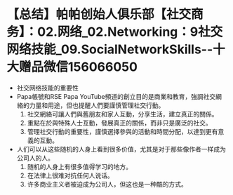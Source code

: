 # 【总结】帕帕创始人俱乐部【社交商务】：02.网络_02.Networking：9社交网络技能_09.SocialNetworkSkills--十大赠品微信156066050

-   社交网络技能的重要性
-   Papa帳號和RSE Papa YouTube頻道的創立目的是商業和教育，強調社交網絡的力量和用途，但也提醒人們要謹慎管理社交行動。
    1.  社交網絡可讓人們與舊朋友和家人互動，分享生活，建立真正的關係。
    2.  重點在於與特殊人士互動，發展真正的關係，而非只是廣泛的社交。
    3.  管理社交行動的重要性，謹慎選擇參與的活動和時間分配，以達到更有意義的互動。
-   人们可以从这些随机的人身上看到很多价值，尤其是对于那些像作者一样成为公司人的人。
    1.  随机的人身上有很多值得学习的地方。
    2.  在法律上很难对抗任何人说话。
    3.  许多商业主义者被迫成为公司人，但这也是一种酷的方式。